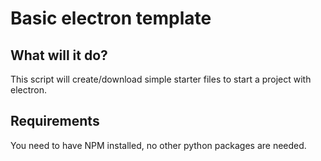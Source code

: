 # Basic electron template
## What will it do?

This script will create/download simple starter files to start a project with electron.

## Requirements

You need to have NPM installed, no other python packages are needed.